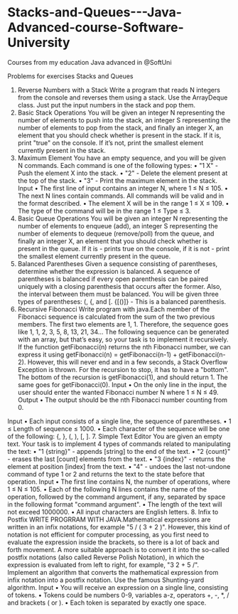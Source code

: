 # Stacks-and-Queues---Java-Advanced-course-Software-University
Courses from my education Java advanced in @SoftUni

Problems for exercises Stacks and Queues
1.	Reverse Numbers with a Stack
Write a program that reads N integers from the console and reverses them using a stack. Use the ArrayDeque<Integer> class. Just put the input numbers in the stack and pop them.
2.	Basic Stack Operations
You will be given an integer N representing the number of elements to push into the stack, an integer S representing the number of elements to pop from the stack, and finally an integer X, an element that you should check whether is present in the stack. If it is, print "true" on the console. If it’s not, print the smallest element currently present in the stack.
3.	Maximum Element
You have an empty sequence, and you will be given N commands. Each command is one of the following types:
•	"1 X" - Push the element X into the stack.
•	"2" - Delete the element present at the top of the stack.
•	"3" - Print the maximum element in the stack.
Input
•	The first line of input contains an integer N, where 1 ≤ N ≤ 105.
•	The next N lines contain commands. All commands will be valid and in the format described.
•	The element X will be in the range 1 ≤ X ≤ 109.
•	The type of the command will be in the range 1 ≤ Type ≤ 3.
4.	Basic Queue Operations
You will be given an integer N representing the number of elements to enqueue (add), an integer S representing the number of elements to dequeue (remove/poll) from the queue, and finally an integer X, an element that you should check whether is present in the queue. If it is - prints true on the console, if it is not - print the smallest element currently present in the queue.
5.	Balanced Parentheses
Given a sequence consisting of parentheses, determine whether the expression is balanced. A sequence of parentheses is balanced if every open parenthesis can be paired uniquely with a closing parenthesis that occurs after the former. Also, the interval between them must be balanced.
You will be given three types of parentheses: (, {, and [.
{[()]} - This is a balanced parenthesis.
6.	Recursive Fibonacci
Write program with java.Each member of the Fibonacci sequence is calculated from the sum of the two previous members. The first two elements are 1, 1. Therefore, the sequence goes like 1, 1, 2, 3, 5, 8, 13, 21, 34… 
The following sequence can be generated with an array, but that’s easy, so your task is to implement it recursively.
If the function getFibonacci(n) returns the nth Fibonacci number, we can express it using getFibonacci(n) = getFibonacci(n-1) + getFibonacci(n-2).
However, this will never end and in a few seconds, a Stack Overflow Exception is thrown. For the recursion to stop, it has to have a "bottom". The bottom of the recursion is getFibonacci(1), and should return 1. The same goes for getFibonacci(0).
Input
•	On the only line in the input, the user should enter the wanted Fibonacci number N where 1 ≤ N ≤ 49.
Output
•	The output should be the nth Fibonacci number counting from 0.

Input
•	Each input consists of a single line, the sequence of parentheses.
•	1 ≤ Length of sequence ≤ 1000.
•	Each character of the sequence will be one of the following: {, }, (, ), [, ].
7.	Simple Text Editor
You are given an empty text. Your task is to implement 4 types of commands related to manipulating the text:
•	"1 {string}" - appends [string] to the end of the text.
•	"2 {count}" - erases the last [count] elements from the text.
•	"3 {index}" - returns the element at position [index] from the text.
•	"4" - undoes the last not-undone command of type 1 or 2 and returns the text to the state before that operation.
Input
•	The first line contains N, the number of operations, where 1 ≤ N ≤ 105.
•	Each of the following N lines contains the name of the operation, followed by the command argument, if any, separated by space in the following format "command argument". 
•	The length of the text will not exceed 1000000.
•	All input characters are English letters.
8.	Infix to Postfix
WRITE PROGRRAM WITH JAVA.Mathematical expressions are written in an infix notations, for example "5 / ( 3 + 2 )". However, this kind of notation is not efficient for computer processing, as you first need to evaluate the expression inside the brackets, so there is a lot of back and forth movement. A more suitable approach is to convert it into the so-called postfix notations (also called Reverse Polish Notation), in which the expression is evaluated from left to right, for example, "3 2 + 5 /".
Implement an algorithm that converts the mathematical expression from infix notation into a postfix notation. Use the famous Shunting-yard algorithm.
Input
•	You will receive an expression on a single line, consisting of tokens.
•	Tokens could be numbers 0-9, variables a-z, operators +, -, *, / and brackets ( or ).
•	Each token is separated by exactly one space.


